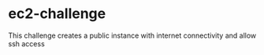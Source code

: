 # ec2-challenge
This challenge creates a public instance with internet connectivity and allow ssh access
